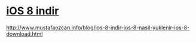 <h1><a href="http://www.mustafaozcan.info/blog/ios-8-indir-ios-8-nasil-yuklenir-ios-8-download.html">iOS 8 indir</a></h1>

http://www.mustafaozcan.info/blog/ios-8-indir-ios-8-nasil-yuklenir-ios-8-download.html
